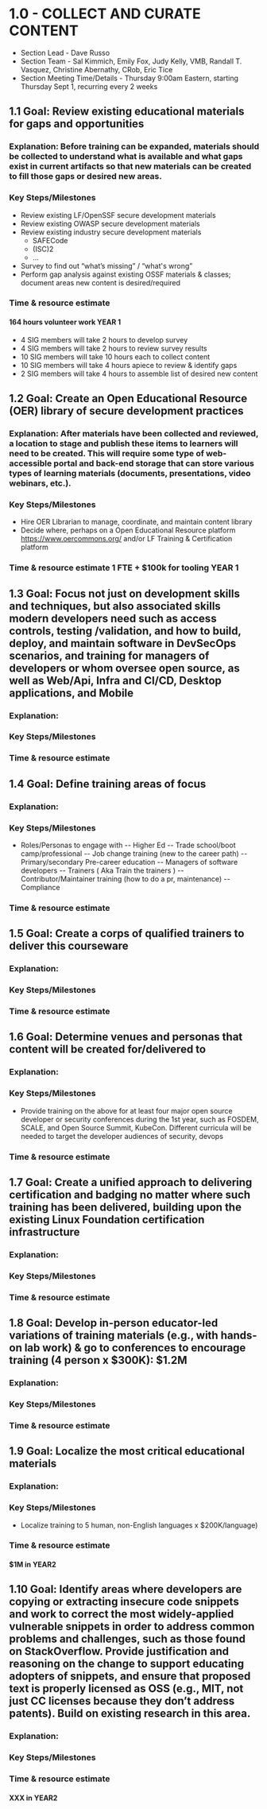 # 1.0 - COLLECT AND CURATE CONTENT
- Section Lead - Dave Russo
- Section Team - Sal Kimmich, Emily Fox, Judy Kelly, VMB, Randall T. Vasquez, Christine Abernathy, CRob, Eric Tice
- Section Meeting Time/Details - Thursday 9:00am Eastern, starting Thursday Sept 1, recurring every 2 weeks 



## 1.1 Goal: Review existing educational materials for gaps and opportunities
### Explanation: Before training can be expanded, materials should be collected to understand what is available and what gaps exist in current artifacts so that new materials can be created to fill those gaps or desired new areas.   
### Key Steps/Milestones 
- Review existing LF/OpenSSF secure development materials
- Review existing OWASP secure development materials
- Review existing industry secure development materials
  - SAFECode
  - (ISC)2
  - …
- Survey to find out “what’s missing” / “what's wrong”
- Perform gap analysis against existing OSSF materials & classes; document areas new content is desired/required
### Time & resource estimate
#### 164 hours volunteer work YEAR 1
- 4 SIG members will take 2 hours to develop survey
- 4 SIG members will take 2 hours to review survey results
- 10 SIG members will take 10 hours each to collect content
- 10 SIG members will take 4 hours apiece to review & identify gaps
- 2 SIG members will take 4 hours to assemble list of desired new content 


## 1.2 Goal: Create an Open Educational Resource (OER) library of secure development practices
### Explanation: After materials have been collected and reviewed, a location to stage and publish these items to learners will need to be created.  This will require some type of web-accessible portal and back-end storage that can store various types of learning materials (documents, presentations, video webinars, etc.).
### Key Steps/Milestones 
- Hire OER Librarian to manage, coordinate, and maintain content library
- Decide where, perhaps on a Open Educational Resource platform https://www.oercommons.org/ and/or LF Training & Certification platform
### Time & resource estimate 1 FTE + $100k for tooling YEAR 1
 
## 1.3 Goal:   Focus not just on development skills and techniques, but also associated skills modern developers need such as access controls, testing /validation, and how to build, deploy, and maintain software in DevSecOps scenarios, and training for managers of developers or whom oversee open source, as well as Web/Api, Infra and CI/CD, Desktop applications, and Mobile
### Explanation:  
### Key Steps/Milestones 
### Time & resource estimate 

## 1.4 Goal: Define training areas of focus
### Explanation:  
### Key Steps/Milestones 
- Roles/Personas to engage with
-- Higher Ed
-- Trade school/boot camp/professional
-- Job change training (new to the career path)
-- Primary/secondary Pre-career education
-- Managers of software developers
-- Trainers ( Aka Train the trainers )
-- Contributor/Maintainer training (how to do a pr, maintenance)
-- Compliance
### Time & resource estimate 

## 1.5 Goal: Create a corps of qualified trainers to deliver this courseware
### Explanation:  
### Key Steps/Milestones 
### Time & resource estimate 


## 1.6 Goal: Determine venues and personas that content will be created for/delivered to 
### Explanation:  
### Key Steps/Milestones 
- Provide training on the above for at least four major open source developer or security conferences during the 1st year, such as FOSDEM, SCALE, and Open Source Summit, KubeCon. Different curricula will be needed to target the developer audiences of security, devops
### Time & resource estimate 

## 1.7 Goal: Create a unified approach to delivering certification and badging no matter where such training has been delivered, building upon the existing Linux Foundation certification infrastructure
### Explanation:  
### Key Steps/Milestones 
### Time & resource estimate 


## 1.8 Goal: Develop in-person educator-led variations of training materials (e.g., with hands-on lab work) & go to conferences to encourage training (4 person x $300K): $1.2M
### Explanation:  
### Key Steps/Milestones
### Time & resource estimate 

## 1.9 Goal:  Localize the most critical educational materials
### Explanation:  
### Key Steps/Milestones 
- Localize training to 5 human, non-English languages x $200K/language)
### Time & resource estimate 
#### $1M in YEAR2


## 1.10 Goal: Identify areas where developers are copying or extracting insecure code snippets and work to correct the most widely-applied vulnerable snippets in order to address common problems and challenges, such as those found on StackOverflow. Provide justification and reasoning on the change to support educating adopters of snippets, and ensure that proposed text is properly licensed as OSS (e.g., MIT, not just CC licenses because they don’t address patents). Build on existing research in this area.

### Explanation:  
### Key Steps/Milestones 
### Time & resource estimate 
#### XXX in YEAR2
